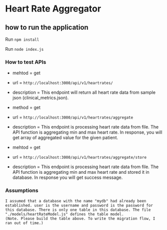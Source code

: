 # Heart Rate Aggregator

## how to run the application

Run `npm install`

Run `node index.js`

### How to test APIs

- mehtod = get
- url = `http://localhost:3000/api/v1/heartrates/`  
- description = This endpoint will return all heart rate data from sample json (clinical_metrics.json).  

- method = get 
- url = `http://localhost:3000/api/v1/heartrates/aggregate`
- description = This endpoint is processing heart rate data from file. The API function is aggregating min and max heart rate. In response, you will get array of aggregated value for the given patient.

- mehtod = get 
- url = `http://localhost:3000/api/v1/heartrates/aggregate/store`
- description = This endpoint is processing heart rate data from file. The API function is aggregating min and max heart rate and stored it in database. In response you will get success message. 



### Assumptions
    I assumed that a database with the name "mydb" had already been established. user is the username and password is the password for this database. There is only one table in this database. The file "./models/heartRateModel.js" defines the table model.
    (Note. Please build the table above. To write the migration flow, I ran out of time.)